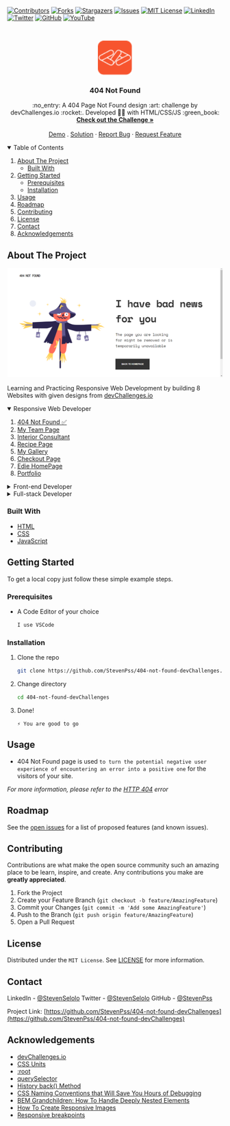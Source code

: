 <!--
*** Thanks for checking out the Best-README-Template. If you have a suggestion
*** that would make this better, please fork the repo and create a pull request
*** or simply open an issue with the tag "enhancement".
*** Thanks again! Now go create something AMAZING! :D
-->



<!-- PROJECT SHIELDS -->
<!--
*** I'm using markdown "reference style" links for readability.
*** Reference links are enclosed in brackets [ ] instead of parentheses ( ).
*** See the bottom of this document for the declaration of the reference variables
*** for contributors-url, forks-url, etc. This is an optional, concise syntax you may use.
*** https://www.markdownguide.org/basic-syntax/#reference-style-links
-->
[![Contributors][contributors-shield]][contributors-url]
[![Forks][forks-shield]][forks-url]
[![Stargazers][stars-shield]][stars-url]
[![Issues][issues-shield]][issues-url]
[![MIT License][license-shield]][license-url]
[![LinkedIn][linkedin-shield]][linkedin-url]
[![Twitter][twitter-shield]][twitter-url]
[![GitHub][github-shield]][github-url]
[![YouTube][youtube-shield]][youtube-url]



<!-- PROJECT LOGO -->
<br />
<p align="center">
  <a href="https://github.com/StevenPss/404-not-found-devChallenges">
    <img src="images/devchallenges.png" alt="Logo" width="80" height="80">
  </a>

  <h3 align="center">404 Not Found</h3>

  <p align="center">
    :no_entry: A 404 Page Not Found design :art: challenge by devChallenges.io :rocket:. Developed 👨‍💻 with HTML/CSS/JS :green_book:
    <br />
    <a href="https://devchallenges.io/challenges/wBunSb7FPrIepJZAg0sY"><strong>Check out the Challenge »</strong></a>
    <br />
    <br />
    <a href="https://stevenpss-404-not-found-devchallenges.netlify.app/">Demo</a>
    .
    <a href="https://stevenpss-404-not-found-devchallenges.netlify.app/">Solution</a>
    ·
    <a href="https://github.comStevenPss/404-not-found-devChallenges/issues">Report Bug</a>
    ·
    <a href="https://github.com/StevenPss/404-not-found-devChallenges/issues">Request Feature</a>
  </p>  
</p>



<!-- TABLE OF CONTENTS -->
<details open="open">
  <summary>Table of Contents</summary>
  <ol>
    <li>
      <a href="#about-the-project">About The Project</a>
      <ul>
        <li><a href="#built-with">Built With</a></li>
      </ul>
    </li>
    <li>
      <a href="#getting-started">Getting Started</a>
      <ul>
        <li><a href="#prerequisites">Prerequisites</a></li>
        <li><a href="#installation">Installation</a></li>
      </ul>
    </li>
    <li><a href="#usage">Usage</a></li>
    <li><a href="#roadmap">Roadmap</a></li>
    <li><a href="#contributing">Contributing</a></li>
    <li><a href="#license">License</a></li>
    <li><a href="#contact">Contact</a></li>
    <li><a href="#acknowledgements">Acknowledgements</a></li>
  </ol>
</details>



<!-- ABOUT THE PROJECT -->
## About The Project

[![404 Error Page Screen Shot][product-screenshot]](https://stevenpss-404-not-found-devchallenges.netlify.app/)

Learning and Practicing Responsive Web Development by building 8 Websites with given designs from [devChallenges.io](https://devchallenges.io/)


<!-- TABLE OF CONTENTS -->
<details open="open">
  <summary>Responsive Web Developer</summary>
  <ol>
    <li>
      <a href="https://github.com/StevenPss/404-not-found-devChallenges" target="_blank">
        404 Not Found ✅
      </a>
    </li>
    <li>
      <a href="#">
        My Team Page 
      </a>
    </li>
    <li>
      <a href="#">
        Interior Consultant 
      </a>
    </li>
    <li>
      <a href="#">
        Recipe Page 
      </a>
    </li>
    <li>
      <a href="#">
        My Gallery 
      </a>
    </li>
    <li>
      <a href="#">
        Checkout Page
      </a>
    </li>
    <li>
      <a href="#">
        Edie HomePage
      </a>
    </li>
    <li>
      <a href="#">
        Portfolio 
      </a>
    </li>
  </ol>
</details>

<!-- TABLE OF CONTENTS -->
<details>
  <summary>Front-end Developer</summary>
  <ol>
    <li>
      <a href="#">
        Button Component 
      </a>
    </li>
    <li>
      <a href="#">
        Input Component 
      </a>
    </li>
    <li>
      <a href="#">
        Windbnb 
      </a>
    </li>
    <li>
      <a href="#">
        Todo App 
      </a>
    </li>
    <li>
      <a href="#">
        Random Quote Generator 
      </a>
    </li>
    <li>
      <a href="#">
        Country Quiz
      </a>
    </li>
    <li>
      <a href="#">
        Weather App
      </a>
    </li>
    <li>
      <a href="#">
        GitHub Jobs 
      </a>
    </li>
  </ol>
</details>

<!-- TABLE OF CONTENTS -->
<details>
  <summary>Full-stack Developer</summary>
  <ol>
    <li>
      <a href="#">
        Image Uploader
      </a>
    </li>
    <li>
      <a href="#">
        My Unsplash 
      </a>
    </li>
    <li>
      <a href="#">
        Cat Wiki 
      </a>
    </li>
    <li>
      <a href="#">
        Authentication App 
      </a>
    </li>
    <li>
      <a href="#">
        Shoppingify 
      </a>
    </li>
    <li>
      <a href="#">
        Chat Group
      </a>
    </li>
    <li>
      <a href="#">
        Tweeter - Twitter Clone
      </a>
    </li>
    <li>
      <a href="#">
        Thullo - Trello Clone 
      </a>
    </li>
  </ol>
</details>


### Built With

* [HTML](https://www.freecodecamp.org/learn/responsive-web-design/#basic-html-and-html5)
* [CSS](https://www.freecodecamp.org/learn/responsive-web-design/#basic-css)
* [JavaScript](https://www.freecodecamp.org/learn/javascript-algorithms-and-data-structures/)



<!-- GETTING STARTED -->
## Getting Started

To get a local copy just follow these simple example steps.

### Prerequisites


* A Code Editor of your choice
  ```sh
  I use VSCode
  ```

### Installation


1. Clone the repo
   ```sh
   git clone https://github.com/StevenPss/404-not-found-devChallenges.git
   ```
2. Change directory
   ```sh
   cd 404-not-found-devChallenges
   ```
3. Done! 
   ```JS
   ⚡ You are good to go
   ```



<!-- USAGE EXAMPLES -->
## Usage

* 404 Not Found page is used `to turn the potential negative user experience of encountering an error into a positive one` for the visitors of your site.

_For more information, please refer to the [HTTP 404](https://en.wikipedia.org/wiki/HTTP_404) error_



<!-- ROADMAP -->
## Roadmap

See the [open issues](https://github.com/StevenPss/404-not-found-devChallenges/issues) for a list of proposed features (and known issues).



<!-- CONTRIBUTING -->
## Contributing

Contributions are what make the open source community such an amazing place to be learn, inspire, and create. Any contributions you make are **greatly appreciated**.

1. Fork the Project
2. Create your Feature Branch (`git checkout -b feature/AmazingFeature`)
3. Commit your Changes (`git commit -m 'Add some AmazingFeature'`)
4. Push to the Branch (`git push origin feature/AmazingFeature`)
5. Open a Pull Request



<!-- LICENSE -->
## License


Distributed under the `MIT License`. See [LICENSE](https://github.com/StevenPss/404-not-found-devChallenges/blob/main/LICENSE) for more information.


<!-- CONTACT -->
## Contact

LinkedIn - [@StevenSelolo][linkedin-url]
Twitter - [@StevenSelolo][twitter-url]
GitHub - [@StevenPss][github-url]

Project Link: [https://github.com/StevenPss/404-not-found-devChallenges](https://github.com/StevenPss/404-not-found-devChallenges)



<!-- ACKNOWLEDGEMENTS -->
## Acknowledgements
* [devChallenges.io](https://devchallenges.io/)
* [CSS Units](https://www.w3schools.com/cssref/css_units.asp)
* [:root](https://developer.mozilla.org/en-US/docs/Web/CSS/:root)
* [querySelector](https://developer.mozilla.org/en-US/docs/Web/API/Document/querySelector)
* [History back() Method](https://www.w3schools.com/jsref/met_his_back.asp)
* [CSS Naming Conventions that Will Save You Hours of Debugging](https://www.freecodecamp.org/news/css-naming-conventions-that-will-save-you-hours-of-debugging-35cea737d849/)
* [BEM Grandchildren: How To Handle Deeply Nested Elements](https://scalablecss.com/bem-nesting-grandchild-elements/#1391467)
* [How To Create Responsive Images](https://www.w3schools.com/howto/howto_css_image_responsive.asp)
* [Responsive breakpoints](https://getbootstrap.com/docs/4.0/layout/overview/)





<!-- MARKDOWN LINKS & IMAGES -->
<!-- https://www.markdownguide.org/basic-syntax/#reference-style-links -->
[contributors-shield]: https://img.shields.io/github/contributors/StevenPss/404-not-found-devChallenges.svg?style=for-the-badge
[contributors-url]: https://github.com/StevenPss/404-not-found-devChallenges/graphs/contributors
[forks-shield]: https://img.shields.io/github/forks/StevenPss/404-not-found-devChallenges.svg?style=for-the-badge
[forks-url]: https://github.com/StevenPss/404-not-found-devChallenges/network/members
[stars-shield]: https://img.shields.io/github/stars/StevenPss/404-not-found-devChallenges.svg?style=for-the-badge
[stars-url]: https://github.com/StevenPss/404-not-found-devChallenges/stargazers
[issues-shield]: https://img.shields.io/github/issues/StevenPss/404-not-found-devChallenges.svg?style=for-the-badge
[issues-url]: https://github.com/StevenPss/404-not-found-devChallenges/issues
[license-shield]: https://img.shields.io/github/license/StevenPss/404-not-found-devChallenges.svg?style=for-the-badge
[license-url]: https://github.com/StevenPss/404-not-found-devChallenges/blob/main/LICENSE.txt
[linkedin-shield]: https://img.shields.io/badge/-LinkedIn-black.svg?style=for-the-badge&logo=linkedin&colorB=555
[twitter-shield]: https://img.shields.io/badge/-Twitter-black.svg?style=for-the-badge&logo=twitter&colorB=555
[github-shield]: https://img.shields.io/badge/-GitHub-black.svg?style=for-the-badge&logo=github&colorB=555
[youtube-shield]: https://img.shields.io/badge/-YouTube-black.svg?style=for-the-badge&logo=youtube&colorB=555
[linkedin-url]: https://www.linkedin.com/in/stevenselolo/
[twitter-url]: https://twitter.com/StevenSelolo
[github-url]: https://github.com/StevenPss
[youtube-url]: https://www.youtube.com/channel/UCdBRy_dEjhzWgLfvj9GtYNw
[product-screenshot]: /images/screenshot.png

